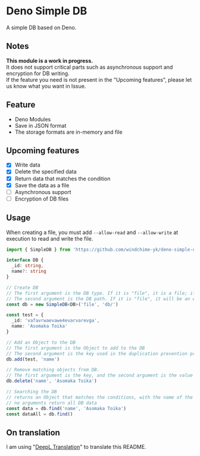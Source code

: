 # Deno Simple DB
A simple DB based on Deno.

## Notes
**This module is a work in progress.**  
It does not support critical parts such as asynchronous support and encryption for DB writing.  
If the feature you need is not present in the "Upcoming features", please let us know what you want in Issue.

## Feature
- Deno Modules
- Save in JSON format
- The storage formats are in-memory and file

## Upcoming features
- [x] Write data
- [x] Delete the specified data
- [x] Return data that matches the condition
- [x] Save the data as a file
- [ ] Asynchronous support
- [ ] Encryption of DB files

## Usage
When creating a file, you must add `--allow-read` and `--allow-write` at execution to read and write the file.

``` typescript
import { SimpleDB } from 'https://github.com/windchime-yk/deno-simple-db/raw/master/mod.ts'

interface DB {
  _id: string,
  name?: string
}

// Create DB
// The first argument is the DB type. If it is "file", it is a file; if it is "memory", it is managed in-memory.
// The second argument is the DB path. If it is "file", it will be an error if it is not written.
const db = new SimpleDB<DB>('file', 'db/')

const test = {
  _id: 'vafavrwaevawe4evarvarevga',
  name: 'Asomaka Toika'
}

// Add an Object to the DB
// The first argument is the Object to add to the DB
// The second argument is the key used in the duplication prevention process.
db.add(test, 'name')

// Remove matching objects from DB.
// The first argument is the key, and the second argument is the value of the key.
db.delete('name', 'Asomaka Toika')

// Searching the DB
// returns an Object that matches the conditions, with the name of the key as the first argument and the value of the key as the second argument.
// no arguments return all DB data
const data = db.find('name', 'Asomaka Toika')
const dataAll = db.find()
```

## On translation
I am using "[DeepL Translation](https://www.deepl.com/home)" to translate this README.